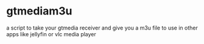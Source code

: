 # gtmediam3u
a script to take your gtmedia receiver and give you a m3u file to use in other apps like jellyfin or vlc media player
